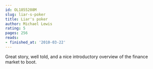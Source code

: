 ```yaml
---
id: OL1855208M
slug: liar-s-poker
title: Liar's poker
author: Michael Lewis
rating: 5
pages: 256
reads:
- finished_at: '2010-03-22'
---
```

Great story, well told, and a nice introductory overview of the finance market to boot.
